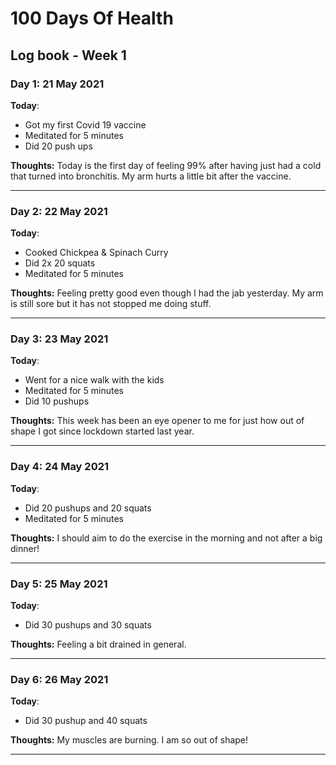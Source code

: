 # 100 Days Of Health

## Log book - Week 1

### Day 1: 21 May 2021

**Today**:

* Got my first Covid 19 vaccine
* Meditated for 5 minutes
* Did 20 push ups

**Thoughts:** Today is the first day of feeling 99% after having just had a cold that turned into bronchitis. My arm hurts a little bit after the vaccine.

---

### Day 2: 22 May 2021

**Today**:

* Cooked Chickpea & Spinach Curry
* Did 2x 20 squats
* Meditated for 5 minutes

**Thoughts:** Feeling pretty good even though I had the jab yesterday. My arm is still sore but it has not stopped me doing stuff.

---

### Day 3: 23 May 2021

**Today**:

* Went for a nice walk with the kids
* Meditated for 5 minutes
* Did 10 pushups

**Thoughts:** This week has been an eye opener to me for just how out of shape I got since lockdown started last year.

---

### Day 4: 24 May 2021

**Today**:

* Did 20 pushups and 20 squats
* Meditated for 5 minutes

**Thoughts:** I should aim to do the exercise in the morning and not after a big dinner!

---

### Day 5: 25 May 2021

**Today**:

* Did 30 pushups and 30 squats

**Thoughts:** Feeling a bit drained in general.

---

### Day 6: 26 May 2021

**Today**:

* Did 30 pushup and 40 squats

**Thoughts:** My muscles are burning. I am so out of shape!

---
